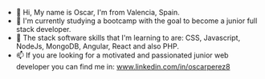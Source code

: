 - 👋 Hi, My name is Oscar, I'm from Valencia, Spain.
- 👀 I'm currently studying a bootcamp with the goal to become a junior full stack developer.
- 🌱 The stack software skills that I'm learning to are: CSS, Javascript, NodeJs, MongoDB, Angular, React and also PHP.
- 📫 If you are looking for a motivated and passionated junior web developer you can find me in: www.linkedin.com/in/oscarperez8 


<!---
vlcoscar8/vlcoscar8 is a ✨ special ✨ repository because its `README.md` (this file) appears on your GitHub profile.
You can click the Preview link to take a look at your changes.
--->
